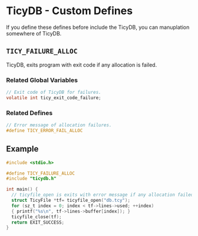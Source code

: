 # TicyDB - Custom Defines

If you define these defines before include the TicyDB, you can manuplation somewhere of TicyDB.

## ``TICY_FAILURE_ALLOC``
TicyDB, exits program with exit code if any allocation is failed.

### Related Global Variables
```c
// Exit code of TicyDB for failures.
volatile int ticy_exit_code_failure;
```

### Related Defines
```c
// Error message of allocation failures.
#define TICY_ERROR_FAIL_ALLOC
```


## Example
```c
#include <stdio.h>

#define TICY_FAILURE_ALLOC
#include "ticydb.h"

int main() {
  // ticyfile_open is exits with error message if any allocation failed
  struct TicyFile *tf= ticyfile_open("db.tcy");
  for (sz_t index = 0; index < tf->lines->used; ++index)
  { printf("%s\n", tf->lines->buffer[index]); }
  ticyfile_close(tf);
  return EXIT_SUCCESS;
}
```
